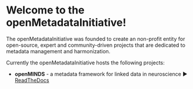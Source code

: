 # Welcome to the openMetadataInitiative!

The openMetadataInitiative was founded to create an non-profit entity for open-source, expert and community-driven projects that are dedicated to metadata management and harmonization. 

Currently the openMetadataInitiative hosts the following projects:
- **openMINDS** - a metadata framework for linked data in neuroscience ► [ReadTheDocs](https://openminds-documentation.readthedocs.io)


<!--

**Here are some ideas to get you started:**

🙋‍♀️ A short introduction - what is your organization all about?
🌈 Contribution guidelines - how can the community get involved?
👩‍💻 Useful resources - where can the community find your docs? Is there anything else the community should know?
🍿 Fun facts - what does your team eat for breakfast?
🧙 Remember, you can do mighty things with the power of [Markdown](https://docs.github.com/github/writing-on-github/getting-started-with-writing-and-formatting-on-github/basic-writing-and-formatting-syntax)
-->
